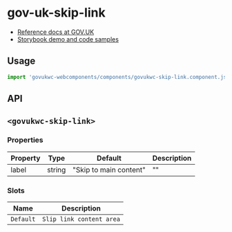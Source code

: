 # gov-uk-skip-link

- [Reference docs at GOV.UK](https://design-system.service.gov.uk/components/skip-link/)
- [Storybook demo and code samples](http://tgreyuk.github.io/govuk-webcomponents/storybook/?path=/story/skip-link/)

## Usage

```javascript
import 'govukwc-webcomponents/components/govukwc-skip-link.component.js';
```

## API

## `<govukwc-skip-link>`

### Properties

| Property  |  Type     | Default | Description |
|-----------|-----------|---------|-------------|
| label|string|"Skip to main content"|""| 

### Slots

| Name  |  Description     |
|-----------|-----------|
| `Default` | `Slip link content area` |

